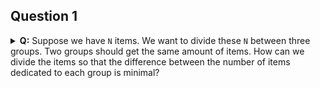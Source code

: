 ## Question 1
<details>
<summary><strong>Q:</strong> Suppose we have <code>N</code> items. We want to divide these <code>N</code> between three groups. Two groups should get the same amount of items. 
How can we divide the items so that the difference between the number of items dedicated to each group is minimal?</summary>
<be>
<strong>Idea:</strong> x + 2y = N 

=> diff = |y - x| = |(N - 3x)/2|

=> If `N` is even, `x` also should be even to have a natural `diff` value. And if `N` is odd, `x` also should be odd to have a natural `diff` value. 

= > Based on `N`, create the list of possible `x` values, calculate the `diff` values for each `x`, and then find the minimum of `diff` values. Then you can find the associated `x` and calculate the `y` value. 
</details>
